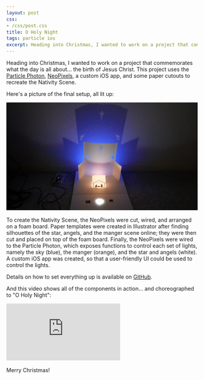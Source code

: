 ```yaml
---
layout: post
css:
- /css/post.css
title: O Holy Night
tags: particle ios
excerpt: Heading into Christmas, I wanted to work on a project that commemorates what the day is all about... the birth of Jesus Christ. This project uses the Particle Photon, NeoPixels, a custom iOS app, and some paper cutouts to recreate the Nativity Scene.
---
```


Heading into Christmas, I wanted to work on a project that commemorates what the day is all about... the birth of Jesus Christ. This project uses the [Particle Photon](https://store.particle.io/), [NeoPixels](https://www.adafruit.com/product/1138), a custom iOS app, and some paper cutouts to recreate the Nativity Scene.

Here's a picture of the final setup, all lit up:

<img src="https://raw.githubusercontent.com/drejkim/o-holy-night/master/img/o-holy-night-lit.png" class="img-responsive" alt="O Holy Night">

To create the Nativity Scene, the NeoPixels were cut, wired, and arranged on a foam board. Paper templates were created in Illustrator after finding silhouettes of the star, angels, and the manger scene online; they were then cut and placed on top of the foam board. Finally, the NeoPixels were wired to the Particle Photon, which exposes functions to control each set of lights, namely the sky (blue), the manger (orange), and the star and angels (white). A custom iOS app was created, so that a user-friendly UI could be used to control the lights.

Details on how to set everything up is available on [GitHub](https://github.com/drejkim/o-holy-night).

And this video shows all of the components in action... and choreographed to "O Holy Night":

<div class="embed-responsive embed-responsive-16by9">
  <iframe class="embed-responsive-item" src="https://www.youtube.com/embed/TUcphhJK0uM" frameborder="0" allowfullscreen=""></iframe>
</div>

Merry Christmas!
